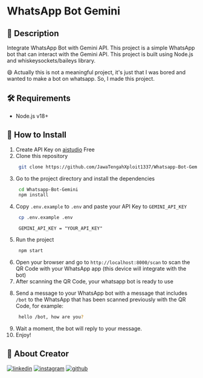 # WhatsApp Bot Gemini

## :open_book: Description

Integrate WhatsApp Bot with Gemini API. This project is a simple WhatsApp bot that can interact with the Gemini API. This project is built using Node.js and whiskeysockets/baileys library.

:smile: Actually this is not a meaningful project, it's just that I was bored and wanted to make a bot on whatsapp. So, I made this project.

## :hammer_and_wrench: Requirements

- Node.js v18+

## :rocket: How to Install

1. Create API Key on [aistudio](https://aistudio.google.com/app/apikey) Free
2. Clone this repository
   ```bash
    git clone https://github.com/JawaTengahXploit1337/Whatsapp-Bot-Gemini.git
   ```
3. Go to the project directory and install the dependencies
   ```bash
    cd Whatsapp-Bot-Gemini
    npm install
   ```
4. Copy `.env.example` to `.env` and paste your API Key to `GEMINI_API_KEY`
   ```bash
    cp .env.example .env
   ```
   ```env
    GEMINI_API_KEY = "YOUR_API_KEY"
   ```
5. Run the project
   ```bash
    npm start
   ```
6. Open your browser and go to `http://localhost:8000/scan` to scan the QR Code with your WhatsApp app (this device will integrate with the bot)
7. After scanning the QR Code, your whatsapp bot is ready to use
<!-- Kirim pesan ke bot WhatsApp Anda dengan pesan yang include `/bot` ke whatsapp yang sebelumnya telah di scan qr -->
8. Send a message to your WhatsApp bot with a message that includes `/bot` to the WhatsApp that has been scanned previously with the QR Code, for example:
   ```bash
    hello /bot, how are you?
   ```
9. Wait a moment, the bot will reply to your message.
10. Enjoy!

## :man: About Creator

[![linkedin](https://img.shields.io/badge/linkedin-0A66C2?style=for-the-badge&logo=linkedin&logoColor=white)](https://www.linkedin.com/in/ferdy-hahan-pradana)
[![instagram](https://img.shields.io/badge/instagram-833AB4?style=for-the-badge&logo=instagram&logoColor=white)](https://instagram.com/ferdyhape)
[![github](https://img.shields.io/badge/github-333?style=for-the-badge&logo=github&logoColor=white)](https://github.com/JawaTengahXploit1337)

